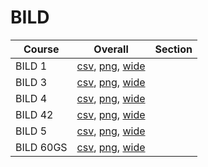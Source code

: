 # BILD

| Course | Overall | Section |
| ------ | ------- | ------- |
| BILD 1 | [csv](https://github.com/UCSD-Historical-Enrollment-Data/2025Summer1/blob/main/overall/BILD%201.csv), [png](https://raw.githubusercontent.com/UCSD-Historical-Enrollment-Data/2025Summer1/main/plot_overall/BILD%201.png), [wide](https://raw.githubusercontent.com/UCSD-Historical-Enrollment-Data/2025Summer1/main/plot_overall_wide/BILD%201.png) |  |
| BILD 3 | [csv](https://github.com/UCSD-Historical-Enrollment-Data/2025Summer1/blob/main/overall/BILD%203.csv), [png](https://raw.githubusercontent.com/UCSD-Historical-Enrollment-Data/2025Summer1/main/plot_overall/BILD%203.png), [wide](https://raw.githubusercontent.com/UCSD-Historical-Enrollment-Data/2025Summer1/main/plot_overall_wide/BILD%203.png) |  |
| BILD 4 | [csv](https://github.com/UCSD-Historical-Enrollment-Data/2025Summer1/blob/main/overall/BILD%204.csv), [png](https://raw.githubusercontent.com/UCSD-Historical-Enrollment-Data/2025Summer1/main/plot_overall/BILD%204.png), [wide](https://raw.githubusercontent.com/UCSD-Historical-Enrollment-Data/2025Summer1/main/plot_overall_wide/BILD%204.png) |  |
| BILD 42 | [csv](https://github.com/UCSD-Historical-Enrollment-Data/2025Summer1/blob/main/overall/BILD%2042.csv), [png](https://raw.githubusercontent.com/UCSD-Historical-Enrollment-Data/2025Summer1/main/plot_overall/BILD%2042.png), [wide](https://raw.githubusercontent.com/UCSD-Historical-Enrollment-Data/2025Summer1/main/plot_overall_wide/BILD%2042.png) |  |
| BILD 5 | [csv](https://github.com/UCSD-Historical-Enrollment-Data/2025Summer1/blob/main/overall/BILD%205.csv), [png](https://raw.githubusercontent.com/UCSD-Historical-Enrollment-Data/2025Summer1/main/plot_overall/BILD%205.png), [wide](https://raw.githubusercontent.com/UCSD-Historical-Enrollment-Data/2025Summer1/main/plot_overall_wide/BILD%205.png) |  |
| BILD 60GS | [csv](https://github.com/UCSD-Historical-Enrollment-Data/2025Summer1/blob/main/overall/BILD%2060GS.csv), [png](https://raw.githubusercontent.com/UCSD-Historical-Enrollment-Data/2025Summer1/main/plot_overall/BILD%2060GS.png), [wide](https://raw.githubusercontent.com/UCSD-Historical-Enrollment-Data/2025Summer1/main/plot_overall_wide/BILD%2060GS.png) |  |
